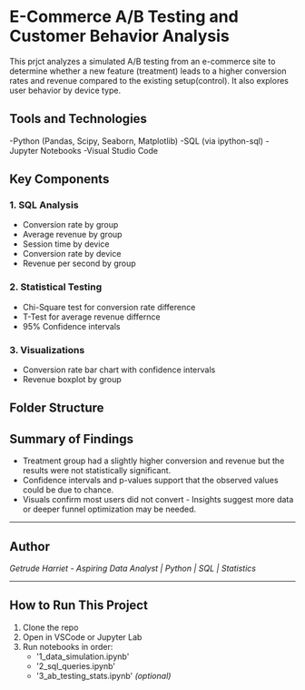 # E-Commerce A/B Testing and Customer Behavior Analysis

This prjct analyzes a simulated A/B testing from an e-commerce site to determine whether a new feature (treatment) leads to a higher conversion rates and revenue compared to the existing setup(control). It also explores user behavior by device  type.

## Tools and Technologies
-Python (Pandas, Scipy, Seaborn, Matplotlib)
-SQL (via ipython-sql)
-Jupyter Notebooks
-Visual Studio Code

## Key Components
### 1. **SQL Analysis**
- Conversion rate by group
- Average revenue by group
- Session time by device
- Conversion rate by device
- Revenue per second by group

### 2. **Statistical Testing**
- Chi-Square test for conversion rate difference
- T-Test for average revenue differnce
- 95% Confidence intervals

### 3. **Visualizations**
- Conversion rate bar chart with confidence intervals
- Revenue boxplot by group

## Folder Structure

## Summary of Findings
- Treatment group had a slightly higher conversion and revenue but the results were not statistically significant.
- Confidence intervals and p-values support that the observed values could be due to chance.
- Visuals confirm most users did not convert - Insights suggest more data or deeper funnel optimization may be needed.

---

## Author
*Getrude Harriet - Aspiring Data Analyst | Python | SQL | Statistics*

---

## How to Run This Project
1. Clone the repo
2. Open in VSCode or Jupyter Lab
3. Run notebooks in order:
   - '1_data_simulation.ipynb'
   - '2_sql_queries.ipynb'
   - '3_ab_testing_stats.ipynb'
*(optional)*


